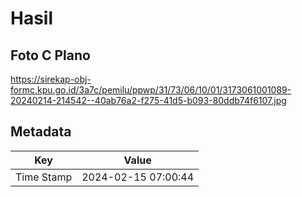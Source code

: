 # Hasil

## Foto C Plano

https://sirekap-obj-formc.kpu.go.id/3a7c/pemilu/ppwp/31/73/06/10/01/3173061001089-20240214-214542--40ab76a2-f275-41d5-b093-80ddb74f6107.jpg


## Metadata

| Key        | Value               |
| ---------- | ------------------- |
| Time Stamp | 2024-02-15 07:00:44 |



